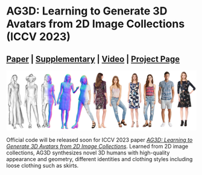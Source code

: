 # AG3D: Learning to Generate 3D Avatars from 2D Image Collections (ICCV 2023)
## [Paper](https://arxiv.org/abs/2305.02312) | [Supplementary](https://ait.ethz.ch/assets/projects/ag3d/iccv23_supplementary.pdf) | [Video](https://youtu.be/niP1YhJXEBE) | [Project Page](https://zj-dong.github.io/AG3D/)

<img src="assets/teaser.png" /> 


Official code will be released soon for ICCV 2023 paper [*AG3D: Learning to Generate 3D Avatars from 2D Image Collections*](https://arxiv.org/abs/2305.02312). Learned from 2D image collections, AG3D synthesizes novel 3D humans with high-quality appearance and geometry, different identities and clothing styles including loose clothing such as skirts.

